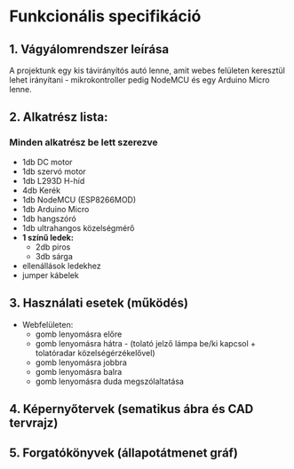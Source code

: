 # Funkcionális specifikáció

## 1. Vágyálomrendszer leírása

A projektunk egy kis távirányítós autó lenne, amit webes felületen keresztül lehet irányítani - mikrokontroller pedig NodeMCU és egy Arduino Micro lenne.

## 2. Alkatrész lista:

### Minden alkatrész be lett szerezve

* 1db DC motor
* 1db szervó motor
* 1db L293D H-híd
* 4db Kerék
* 1db NodeMCU (ESP8266MOD)
* 1db Arduino Micro
* 1db hangszóró
* 1db ultrahangos közelségmérő
* **1 színű ledek:**
  * 2db piros
  * 3db sárga
* ellenállások ledekhez
* jumper kábelek

## 3. Használati esetek (működés)

* Webfelületen:
  * gomb lenyomásra előre
  * gomb lenyomásra hátra - (tolató jelző lámpa be/ki kapcsol + tolatóradar közelségérzékelővel)
  * gomb lenyomásra jobbra
  * gomb lenyomásra balra  
  * gomb lenyomásra duda megszólaltatása
  
## 4. Képernyőtervek (sematikus ábra és CAD tervrajz)

## 5. Forgatókönyvek (állapotátmenet gráf)
